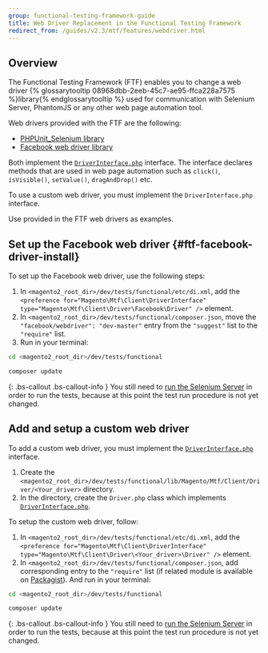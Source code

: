 ```yaml
---
group: functional-testing-framework-guide
title: Web Driver Replacement in the Functional Testing Framework
redirect_from: /guides/v2.3/mtf/features/webdriver.html
---
```


## Overview

The Functional Testing Framework (FTF) enables you to change a web driver {% glossarytooltip 08968dbb-2eeb-45c7-ae95-ffca228a7575 %}library{% endglossarytooltip %} used for communication with Selenium Server, PhantomJS or any other web page automation tool.

Web drivers provided with the FTF are the following:

* [PHPUnit_Selenium library](default)
* [Facebook web driver library]

Both implement the [`DriverInterface.php`] interface. The interface declares methods that are used in web page automation such as `click()`, `isVisible()`, `setValue()`, `dragAndDrop()` etc.

To use a custom web driver, you must implement the `DriverInterface.php` interface.

Use provided in the FTF web drivers as examples.

## Set up the Facebook web driver {#ftf-facebook-driver-install}

To set up the Facebook web driver, use the following steps:

1. In `<magento2_root_dir>/dev/tests/functional/etc/di.xml`, add the `<preference for="Magento\Mtf\Client\DriverInterface" type="Magento\Mtf\Client\Driver\Facebook\Driver" />` element.
2. In `<magento2_root_dir>/dev/tests/functional/composer.json`, move the `"facebook/webdriver": "dev-master"` entry from the `"suggest"` list to the `"require"` list.
3. Run in your terminal:

```bash
cd <magento2_root_dir>/dev/tests/functional
```

```bash
composer update
```

{: .bs-callout .bs-callout-info }
You still need to [run the Selenium Server]({{page.baseurl}}/testing/functional-testing-framework/quick-start/environment-setting.html#mtf_quickstart_env_selenium) in order to run the tests, because at this point the test run procedure is not yet changed.

## Add and setup a custom web driver

To add a custom web driver, you must implement the [`DriverInterface.php`] interface.

1. Create the `<magento2_root_dir>/dev/tests/functional/lib/Magento/Mtf/Client/Driver/<Your_driver>` directory.
2. In the directory, create the `Driver.php` class which implements [`DriverInterface.php`].

To setup the custom web driver, follow:

1. In `<magento2_root_dir>/dev/tests/functional/etc/di.xml`, add the `<preference for="Magento\Mtf\Client\DriverInterface" type="Magento\Mtf\Client\Driver\<Your_driver>\Driver" />` element.
2. In `<magento2_root_dir>/dev/tests/functional/composer.json`, add corresponding entry to the `"require"` list (if related module is available on [Packagist]). And run in your terminal:

```bash
cd <magento2_root_dir>/dev/tests/functional
```

```bash
composer update
```

{: .bs-callout .bs-callout-info }
You still need to [run the Selenium Server]({{page.baseurl}}/testing/functional-testing-framework/quick-start/environment-setting.html#mtf_quickstart_env_selenium) in order to run the tests, because at this point the test run procedure is not yet changed.

<!-- LINKS DEFINITION -->

[`driverinterface.php`]: https://github.com/magento/mtf/blob/develop/Magento/Mtf/Client/DriverInterface.php

[facebook web driver library]: https://github.com/magento/mtf/blob/develop/Magento/Mtf/Client/Driver/Facebook/Driver.php

[packagist]: https://packagist.org/

[phpunit_selenium library]: https://github.com/magento/mtf/blob/develop/Magento/Mtf/Client/Driver/Selenium/Driver.php

